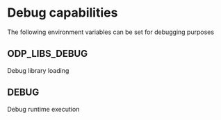 # Debug capabilities
The following environment variables can be set for debugging purposes

## ODP_LIBS_DEBUG
Debug library loading

## DEBUG
Debug runtime execution

